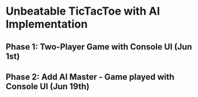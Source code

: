 # Unbeatable TicTacToe with AI Implementation
## Phase 1: Two-Player Game with Console UI (Jun 1st)
## Phase 2: Add AI Master - Game played with Console UI (Jun 19th)
